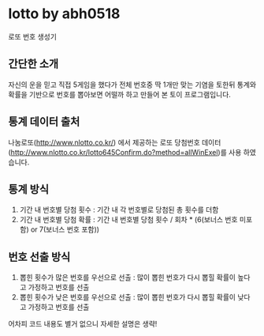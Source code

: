 # lotto by abh0518
로또 번호 생성기

## 간단한 소개 
자신의 운을 믿고 직접 5게임을 했다가 전체 번호중 딱 1개만 맞는 기염을 토한뒤 통계와 확률을 기반으로 번호를 뽑아보면 어떨까 하고 만들어 본 토이 프로그램입니다.

## 통계 데이터 출처
나눔로또(http://www.nlotto.co.kr/) 에서 제공하는 로또 당첨번호 데이터(http://www.nlotto.co.kr/lotto645Confirm.do?method=allWinExel)를 사용 하였습니다.

## 통계 방식
1. 기간 내 번호별 당첨 횟수 : 기간 내 각 번호별로 당첨된 총 횟수를 더함
2. 기간 내 번호별 당첨 확률 : 기간 내 번호별 당첨 횟수 / 회차 * (6(보너스 번호 미포함) or 7(보너스 번호 포함))

## 번호 선출 방식
1. 뽑힌 횟수가 많은 번호를 우선으로 선출 : 많이 뽑힌 번호가 다시 뽑힐 확률이 높다고 가정하고 번호를 선출
2. 뽑힌 횟수가 낮은 번호를 우선으로 선출 : 많이 뽑힌 번호가 다시 뽑힐 확률이 낮다고 가정하고 번호를 선출 

어차피 코드 내용도 별거 없으니 자세한 설명은 생략!

